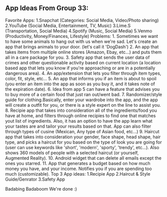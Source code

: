 ## App Ideas From Group 33:
Favorite Apps:
1.Snapchat (Categories: Social Media, Video/Photo sharing)
2.YouTube (Social Media, Entertainment, TV, Music)
3.Lime.S (Transportation, Social Media)
4.Spotify (Music, Social Media)
5.Venmo (Productivity, Money/Finances, Lifestyle)
Problems:
    1. Sometimes we want to have some animals to hang out with us when we're sad. Let's create an app that brings animals to your door. (let's call it 'DogDash')
    2. An app that takes items from multiple online stores (Amazon, Ebay, etc...) and puts them all in a care package for you.
    3. Safety app that sends the user data of crimes and other questionable activity based on current location (a location based app that lets you know if you're approaching or are in a potentially dangerous area).
    4. An app/extension that lets you filter through item types, color, fit, style, etc...
    5. An app that informs you if an item is about to spoil (you enter an item into the app as soon as you buy it, and it takes note of the expiration date). 
    6. Idea from app 5 can have a feature that advises you to buy more of a certain food that just ran out/went bad.
    7. Randomizer/style guide for clothing.Basically, enter your wardrobe into the app, and the app will create a outfit for you, or there is a style expert on the line to assist you.
    8. Recipie app that takes into consideration all of the ingredients/food you have at home, and filters through online recipies to find one that matches yout list of ingredients. Also, it has an option to have the app learn what your tastes are and tailor your results based on that. App can also filter through types of cusine (Mexican, Any type of Asian food, etc...)
    9. Haircut app that takes into consideration your gender, face shape, head shape, hair type, and picks a haircut for you based on the type of look you are going for (user can use keywords like 'short', 'modern', 'sporty', 'trendy', etc...). Also shows 360 models of people with a selected haircut (or yourself, Augmented Reality).
    10. Android widget that can delete all emails except the ones you starred.
    11. App that generates a budget based on how much money you have, and your income. Notifies you if you are spending too much (customizable).
Top 3 App ideas:
1.Recipie App 
2.Haircut & Style Guide/Genrator
3.Safety App

Badabing Badaboom We're done  :)

